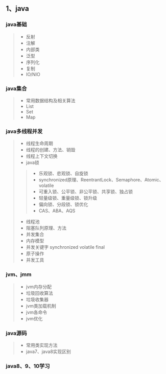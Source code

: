 ## 1、java
### java基础
> * 反射
> * 注解
> * 内部类
> * 泛型
> * 序列化
> * 复制
> * IO/NIO
### java集合
> * 常用数据结构及相关算法
> * List
> * Set
> * Map
### java多线程并发
> * 线程生命周期
> * 线程的创建、方法、销毁
> * 线程上下文切换
> * java锁
>> * 乐观锁、悲观锁、自旋锁
>> * synchronized原理、ReentrantLock、Semaphore、Atomic、volatile
>> * 可重入锁、公平锁、非公平锁、共享锁、独占锁
>> * 轻量级锁、重量级锁、锁升级
>> * 偏向锁、分段锁、锁优化
>> * CAS、ABA、AQS
> * 线程池
> * 阻塞队列原理、方法
> * 并发集合
> * 内存模型
> * 并发关键字 synchronized volatile final
> * 原子操作
> * 并发工具
### jvm、jmm
> * jvm内存分配
> * 垃圾回收算法
> * 垃圾收集器
> * jvm类加载机制
> * jvm各命令
> * jvm优化
### java源码
> * 常用类实现方法
> * java7、java8实现区别
### java8、9、10学习